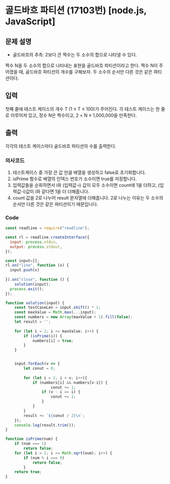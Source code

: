 # 골드바흐 파티션 (17103번) [node.js, JavaScript] 

## 문제 설명
- 골드바흐의 추측: 2보다 큰 짝수는 두 소수의 합으로 나타낼 수 있다.

짝수 N을 두 소수의 합으로 나타내는 표현을 골드바흐 파티션이라고 한다. 짝수 N이 주어졌을 때, 골드바흐 파티션의 개수를 구해보자. 두 소수의 순서만 다른 것은 같은 파티션이다.

## 입력
첫째 줄에 테스트 케이스의 개수 T (1 ≤ T ≤ 100)가 주어진다. 각 테스트 케이스는 한 줄로 이루어져 있고, 정수 N은 짝수이고, 2 < N ≤ 1,000,000을 만족한다.

## 출력
각각의 테스트 케이스마다 골드바흐 파티션의 수를 출력한다.
### 의사코드 
1. 테스트케이스 중 가장 큰 값 만큼 배열을 생성하고 false로 초기화합니다.
2. isPrime 함수로 배열의 인덱스 번호가 소수이면 true를 저장합니다.
3. 입력값들을 순회하면서 i와 (입력값-i) 값이 모두 소수이면 count에 1을 더하고, (입력값-i)값이 i와 같다면 1을 더 더해줍니다.
4. count 값을 2로 나누어 result 문자열에 더해줍니다. 2로 나누는 이유는 두 소수의 순서만 다른 것은 같은 파티션이기 때문입니다.

### Code
```js
const readline = require("readline");

const rl = readline.createInterface({
  input: process.stdin,
  output: process.stdout,
});

const input=[];
rl.on("line", function (x) {
  input.push(x)
  
}).on("close", function () {
    solution(input);
  process.exit();
});

function solution(input) {
    const testCaseLen = input.shift() * 1;
    const maxValue = Math.max(...input);
    const numbers = new Array(maxValue + 1).fill(false);
    let result = '';
    
    for (let i = 2; i <= maxValue; i++) {
        if (isPrime(i)) {
            numbers[i] = true;
        }
    }


    input.forEach(v => {
        let conut = 0;
    
        for (let i = 2; i < v; i++){
            if (numbers[i] && numbers[v-i]) {
                    conut += 1;
                if (v - i == i) {
                    conut += 1;
                }
            }
        }
        result += `${conut / 2}\n`;
    });
    console.log(result.trim());
}

function isPrime(num) {
    if (num === 1) 
        return false;
    for (let i = 2; i <= Math.sqrt(num); i++) {
        if (num % i === 0) 
            return false;
        }
    return true;
}
```

